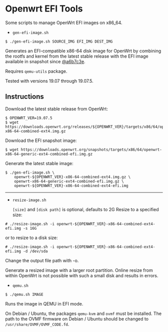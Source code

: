 # Openwrt EFI Tools

Some scripts to manage OpenWrt EFI images on x86_64.

* `gen-efi-image.sh`
```
$ ./gen-efi-image.sh SOURCE_IMG EFI_IMG DEST_IMG
```
Generates an EFI-compatible x86-64 disk image for OpenWrt
by combining the rootfs and kernel from the latest stable release
with the EFI image available in snapshot since [@a6b7c3e](https://github.com/openwrt/openwrt/commit/a6b7c3e672764858fd294998406ae791f5964b4a).

Requires `qemu-utils` package.

Tested with versions 19.07 through 19.07.5.

## Instructions

Download the latest stable release from OpenWrt:
```
$ OPENWRT_VER=19.07.5
$ wget https://downloads.openwrt.org/releases/${OPENWRT_VER}/targets/x86/64/openwrt-${OPENWRT_VER}-x86-64-combined-ext4.img.gz
```

Download the EFI snapshot image:
```
$ wget https://downloads.openwrt.org/snapshots/targets/x86/64/openwrt-x86-64-generic-ext4-combined-efi.img.gz
```

Generate the latest stable image:
```
$ ./gen-efi-image.sh \
    openwrt-${OPENWRT_VER}-x86-64-combined-ext4.img.gz \
    openwrt-x86-64-generic-ext4-combined-efi.img.gz \
    openwrt-${OPENWRT_VER}-x86-64-combined-ext4-efi.img
```

---

* `resize-image.sh`

  `[size]` and `[disk path]` is optional, defaults to 2G
  Resize to a specified size:
```
# ./resize-image.sh -i openwrt-${OPENWRT_VER}-x86-64-combined-ext4-efi.img -s 16G
```
  or to resize to a disk size:
```
# ./resize-image.sh -i openwrt-${OPENWRT_VER}-x86-64-combined-ext4-efi.img -d /dev/sda
```
Change the output file path with -o.

Generate a resized image with a larger root partition. Online resize from
within OpenWrt is not possible with such a small disk and results in errors.

* `qemu.sh`
```
$ ./qemu.sh IMAGE
```
Runs the image in QEMU in EFI mode.

On Debian / Ubuntu, the packages `qemu-kvm` and `ovmf` must be installed. The path to the OVMF
firmware on Debian / Ubuntu should be changed to `/usr/share/OVMF/OVMF_CODE.fd`.